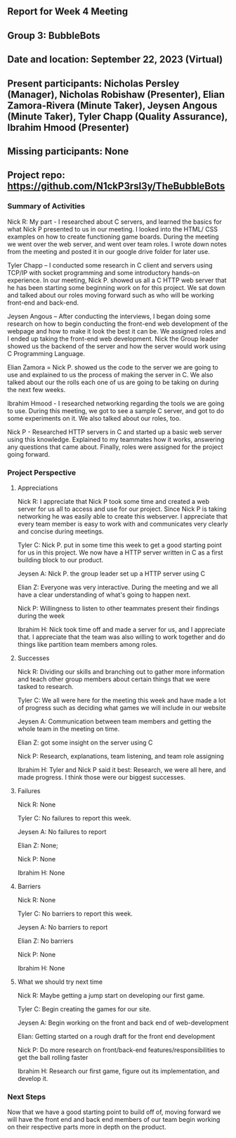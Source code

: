 ## Report for Week 4 Meeting
## Group 3: BubbleBots
## Date and location: September 22, 2023 (Virtual)
## Present participants: Nicholas Persley (Manager), Nicholas Robishaw (Presenter), Elian Zamora-Rivera (Minute Taker), Jeysen Angous (Minute Taker), Tyler Chapp (Quality Assurance), Ibrahim Hmood (Presenter)
## Missing participants: None
## Project repo: https://github.com/N1ckP3rsl3y/TheBubbleBots

### Summary of Activities
Nick R: My part - I researched about C servers, and learned the basics for what Nick P presented to us in our meeting. I looked into the HTML/ CSS examples on how to create functioning game boards. During the meeting we went over the web server, and went over team roles. I wrote down notes from the meeting and posted it in our google drive folder for later use.

Tyler Chapp – I conducted some research in C client and servers using TCP/IP with socket programming and some introductory hands-on experience. In our meeting, Nick P. showed us all a C HTTP web server that he has been starting some beginning work on for this project. We sat down and talked about our roles moving forward such as who will be working front-end and back-end. 

Jeysen Angous – After conducting the interviews, I began doing some research on how to begin conducting the front-end web development of the webpage and how to make it look the best it can be. We assigned roles and I ended up taking the front-end web development. Nick the Group leader showed us the backend of the server and how the server would work using C Programming Language.

Elian Zamora = Nick P. showed us the code to the server we are going to use and explained to us the process of making the server in C. We also talked about our the rolls each one of us are going to be taking on during the next few weeks. 

Ibrahim Hmood - I researched networking regarding the tools we are going to use. During this meeting, we got to see a sample C server, and got to do some experiments on it. We also talked about our roles, too.

Nick P - Researched HTTP servers in C and started up a basic web server using this knowledge. Explained to my teammates how it works, answering any questions that came about. Finally, roles were assigned for the project going forward.

### Project Perspective

  1. Appreciations
     
     Nick R: I appreciate that Nick P took some time and created a web server for us all to access and use for our project. Since Nick P is taking networking he was easily able to create this webserver. I appreciate that every team member is easy to work with and communicates very clearly and concise during meetings.

     Tyler C: Nick P. put in some time this week to get a good starting point for us in this project. We now have a HTTP server written in C as a first building block to our product.
  
     Jeysen A: Nick P. the group leader set up a HTTP server using C 

     Elian Z: Everyone was very interactive. During the meeting and we all have a clear understanding of what's going to happen next.

     Nick P: Willingness to listen to other teammates present their findings during the week
     
     Ibrahim H: Nick took time off and made a server for us, and I appreciate that. I appreciate that the team was also willing to work together and do things like partition team members among roles.
  
  2. Successes

     Nick R: Dividing our skills and branching out to gather more information and teach other group members about certain things that we were tasked to research.
     
     Tyler C: We all were here for the meeting this week and have made a lot of progress such as deciding what games we will include in our website 

     Jeysen A: Communication between team members and getting the whole team in the meeting on time.

     Elian Z:  got some insight on the server using C

     Nick P: Research, explanations, team listening, and team role assigning

     Ibrahim H: Tyler and Nick P said it best: Research, we were all here, and made progress. I think those were our biggest successes.

  3. Failures

     Nick R: None
     
     Tyler C:	No failures to report this week.

     Jeysen A: No failures to report

     Elian Z: None;

     Nick P: None

     Ibrahim H: None
  
  4. Barriers

     Nick R: None
     
     Tyler C: No barriers to report this week.

     Jeysen A: No barriers to report

     Elian Z: No barriers

     Nick P: None
  
     Ibrahim H: None

  5. What we should try next time

     Nick R: Maybe getting a jump start on developing our first game.

     Tyler C: Begin creating the games for our site.

     Jeysen A: Begin working on the front and back end of web-development

     Elian: Getting started on a rough draft for the front end development

     Nick P: Do more research on front/back-end features/responsibilities to get the ball rolling faster

     Ibrahim H: Research our first game, figure out its implementation, and develop it.

### Next Steps
Now that we have a good starting point to build off of, moving forward we will have the front end and back end members of our team begin working on their respective parts more in depth on the product.

